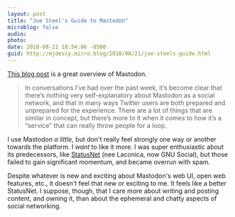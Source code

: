```yaml
---
layout: post
title: "Joe Steel's Guide to Mastodon"
microblog: false
audio: 
photo: 
date: 2018-08-21 18:54:06 -0500
guid: http://mjdescy.micro.blog/2018/08/21/joe-steels-guide.html
---
```

[This blog post](http://joe-steel.com/2018-08-20-First-Time-Tooter-Long-Time-Tweeter.html) is a great overview of Mastodon.

> In conversations I’ve had over the past week, it’s become clear that there’s nothing very self-explanatory about Mastodon as a social network, and that in many ways Twitter users are both prepared and unprepared for the experience. There are a lot of things that are similar in concept, but there’s more to it when it comes to how it’s a “service” that can really throw people for a loop.

I use Mastodon _a little_, but don't really feel strongly one way or another towards the platform. I _want_ to like it more. I was super enthusiastic about its predecessors, like [StatusNet](https://en.wikipedia.org/wiki/GNU_social) (nee Laconica, now GNU Social), but those failed to gain significant momentum, and became overrun with spam. 

Despite whatever is new and exciting about Mastodon's web UI, open web features, etc., it doesn't feel that new or exciting to me. It feels like a better StatusNet. I suppose, though, that I care more about writing and posting content, and owning it, than about the ephemeral and chatty aspects of social networking.
